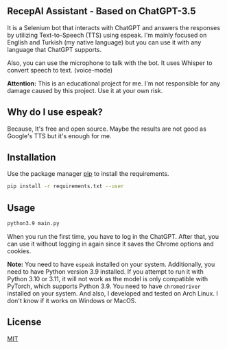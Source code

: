 ## RecepAI Assistant - Based on ChatGPT-3.5

It is a Selenium bot that interacts with ChatGPT and answers the responses by utilizing Text-to-Speech (TTS) using espeak. I'm mainly focused on English and Turkish (my native language) but you can use it with any language that ChatGPT supports.

Also, you can use the microphone to talk with the bot. It uses Whisper to convert speech to text.  (voice-mode)

**Attention:** This is an educational project for me. I'm not responsible for any damage caused by this project. Use it at your own risk.

## Why do I use espeak?

Because, It's free and open source. Maybe the results are not good as Google's TTS but it's enough for me.

## Installation

Use the package manager [pip](https://pip.pypa.io/en/stable/) to install the requirements.

```bash
pip install -r requirements.txt --user
```

## Usage

```bash
python3.9 main.py
```

When you run the first time, you have to log in the ChatGPT. After that, you can use it without logging in again since it saves the Chrome options and cookies.

**Note:** You need to have `espeak` installed on your system. Additionally, you need to have Python version 3.9 installed. If you attempt to run it with Python 3.10 or 3.11, it will not work as the model is only compatible with PyTorch, which supports Python 3.9.
You need to have `chromedriver` installed on your system. And also, I developed and tested on Arch Linux. I don't know if it works on Windows or MacOS. 

## License

[MIT](https://choosealicense.com/licenses/mit/)


